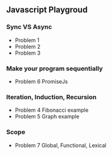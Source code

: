 ## Javascript Playgroud

### Sync VS Async

* Problem 1 
* Problem 2
* Problem 3


### Make your program sequentially 
* Problem 6 PromiseJs

### Iteration, Induction, Recursion
* Problem 4 Fibonacci example
* Problem 5 Graph example


### Scope
* Problem 7 Global, Functional, Lexical
